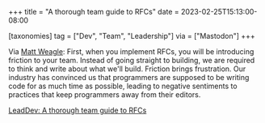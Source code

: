 +++
title = "A thorough team guide to RFCs"
date = 2023-02-25T15:13:00-08:00

[taxonomies]
tag = ["Dev", "Team", "Leadership"]
via = ["Mastodon"]
+++

Via [Matt Weagle](https://ericscouten.social/@mweagle@hachyderm.io/109923340859245680): First, when you implement RFCs, you will be introducing friction to your team. Instead of going straight to building, we are required to think and write about what we'll build. Friction brings frustration. Our industry has convinced us that programmers are supposed to be writing code for as much time as possible, leading to negative sentiments to practices that keep programmers away from their editors.

<!-- more -->

[LeadDev: A thorough team guide to RFCs](https://leaddev.com/technical-decision-making/thorough-team-guide-rfcs)
